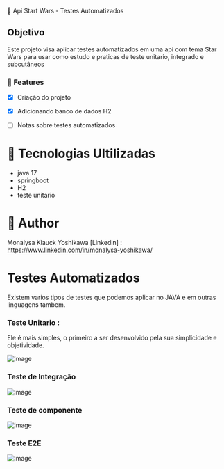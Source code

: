:star2: Api Start Wars - Testes Automatizados

## Objetivo

Este projeto visa aplicar testes automatizados em uma api com tema Star Wars para usar como estudo e praticas de teste unitario, integrado e subcutâneos


### :loudspeaker: Features 

- [x] Criação do projeto 
- [x] Adicionando banco de dados H2
- [ ] Notas sobre testes automatizados



# :pushpin: Tecnologias Ultilizadas

- java 17
- springboot
- H2
- teste unitario


# :pushpin: Author
Monalysa Klauck Yoshikawa
[Linkedin] : <https://www.linkedin.com/in/monalysa-yoshikawa/>


# Testes Automatizados

Existem varios tipos de testes que podemos aplicar no JAVA e em outras linguagens tambem.

### Teste Unitario : 
Ele é mais simples, o primeiro a ser desenvolvido pela sua simplicidade e objetividade.

![image](https://github.com/LysaKYoshikawa/start-wars-app/assets/64383080/cb13f0cd-ab77-4e72-a36a-c9651d8ec90e)

### Teste de Integração

![image](https://github.com/LysaKYoshikawa/start-wars-app/assets/64383080/e5e11808-a5cf-4808-807d-44963d8ebc25)

### Teste de componente

![image](https://github.com/LysaKYoshikawa/start-wars-app/assets/64383080/a2fa5c98-c1d5-4322-9896-0d4fa13f5336)

### Teste E2E

![image](https://github.com/LysaKYoshikawa/start-wars-app/assets/64383080/df42e2d0-d44d-4c63-b67f-dff80432b045)
